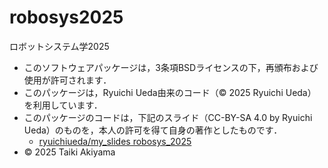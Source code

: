 # robosys2025
ロボットシステム学2025
- このソフトウェアパッケージは，3条項BSDライセンスの下，再頒布および使用が許可されます．
- このパッケージは，Ryuichi Ueda由来のコード（© 2025 Ryuichi Ueda）を利用しています．
- このパッケージのコードは，下記のスライド（CC-BY-SA 4.0 by Ryuichi Ueda）のものを，本人の許可を得て自身の著作としたものです．
  - [ryuichiueda/my_slides robosys_2025](https://ryuichiueda.github.io/slides_marp/robosys2025/lesson5.htm)
- © 2025 Taiki Akiyama
